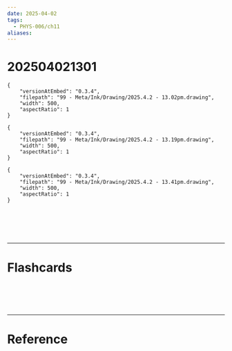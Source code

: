 ```yaml
---
date: 2025-04-02
tags:
  - PHYS-006/ch11
aliases:
---
```

# 202504021301

```handdrawn-ink
{
	"versionAtEmbed": "0.3.4",
	"filepath": "99 - Meta/Ink/Drawing/2025.4.2 - 13.02pm.drawing",
	"width": 500,
	"aspectRatio": 1
}
```


```handdrawn-ink
{
	"versionAtEmbed": "0.3.4",
	"filepath": "99 - Meta/Ink/Drawing/2025.4.2 - 13.19pm.drawing",
	"width": 500,
	"aspectRatio": 1
}
```


```handdrawn-ink
{
	"versionAtEmbed": "0.3.4",
	"filepath": "99 - Meta/Ink/Drawing/2025.4.2 - 13.41pm.drawing",
	"width": 500,
	"aspectRatio": 1
}
```



# ‌
---
# Flashcards


# ‌
---
# Reference
